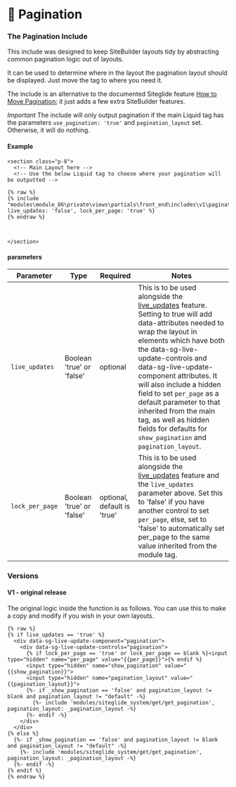 # 🔹 Pagination

### The Pagination Include <a href="#the-pagination-include" id="the-pagination-include"></a>

This include was designed to keep SiteBuilder layouts tidy by abstracting common pagination logic out of layouts.

It can be used to determine where in the layout the pagination layout should be displayed. Just move the tag to where you need it.

The include is an alternative to the documented Siteglide feature [How to Move Pagination](https://developers.siteglide.com/pagination-layouts#VgKjd); it just adds a few extra SiteBuilder features.

_Important_ The include will only output pagination if the main Liquid tag has the parameters `use_pagination: 'true'` and `pagination_layout` set. Otherwise, it will do nothing.

#### Example <a href="#example" id="example"></a>

```liquid
<section class="p-8">
  <!-- Main Layout here -->
  <!-- Use the below Liquid tag to choose where your pagination will be outputted -->
  
{% raw %}
{% include "modules\module_86\private\views\partials\front_end\includes\v1\pagination", live_updates: 'false', lock_per_page: 'true' %}
{% endraw %}



</section>
```

#### parameters <a href="#parameters" id="parameters"></a>

| Parameter       | Type                      | Required                    | Notes                                                                                                                                                                                                                                                                                                                                                                                                                                                                                                                         |
| --------------- | ------------------------- | --------------------------- | ----------------------------------------------------------------------------------------------------------------------------------------------------------------------------------------------------------------------------------------------------------------------------------------------------------------------------------------------------------------------------------------------------------------------------------------------------------------------------------------------------------------------------- |
| `live_updates`  | Boolean 'true' or 'false' | optional                    | This is to be used alongside the [live\_updates](https://www.sitegurus.io/documentation/sitebuilder/live\_updates/introduction) feature. Setting to true will add data-attributes needed to wrap the layout in elements which have both the data-sg-live-update-controls and data-sg-live-update-component attributes. It will also include a hidden field to set `per_page` as a default parameter to that inherited from the main tag, as well as hidden fields for defaults for `show_pagination` and `pagination_layout`. |
| `lock_per_page` | Boolean 'true' or 'false' | optional, default is 'true' | This is to be used alongside the [live\_updates](https://www.sitegurus.io/documentation/sitebuilder/live\_updates/introduction) feature and the `live_updates` parameter above. Set this to 'false' if you have another control to set `per_page`, else, set to 'false' to automatically set per\_page to the same value inherited from the module tag.                                                                                                                                                                       |

### Versions <a href="#versions" id="versions"></a>

#### V1 - original release <a href="#v1-original-release" id="v1-original-release"></a>

The original logic inside the function is as follows. You can use this to make a copy and modify if you wish in your own layouts.

```liquid
{% raw %}
{% if live_updates == 'true' %}
  <div data-sg-live-update-component="pagination">
    <div data-sg-live-update-controls="pagination">
      {% if lock_per_page == 'true' or lock_per_page == blank %}<input type="hidden" name="per_page" value="{{per_page}}">{% endif %}
      <input type="hidden" name="show_pagination" value="{{show_pagination}}">
      <input type="hidden" name="pagination_layout" value="{{pagination_layout}}">
      {%- if _show_pagination == 'false' and pagination_layout != blank and pagination_layout != "default" -%}
        {%- include 'modules/siteglide_system/get/get_pagination', pagination_layout: _pagination_layout -%}
      {%- endif -%}
    </div>
  </div>
{% else %}
  {%- if _show_pagination == 'false' and pagination_layout != blank and pagination_layout != "default" -%}
    {%- include 'modules/siteglide_system/get/get_pagination', pagination_layout: _pagination_layout -%}
  {%- endif -%}
{% endif %}
{% endraw %}
```

